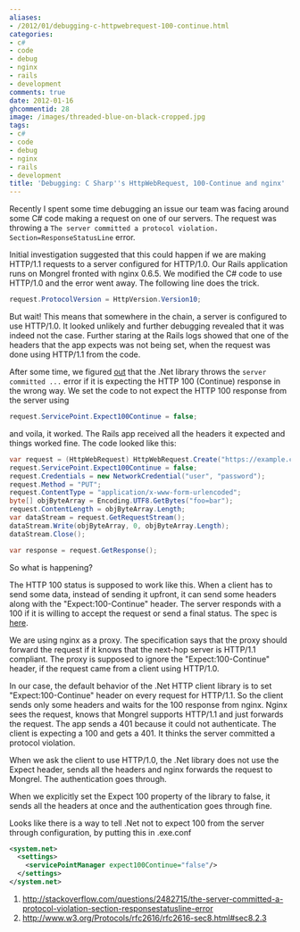 ```yaml
---
aliases:
- /2012/01/debugging-c-httpwebrequest-100-continue.html
categories:
- c#
- code
- debug
- nginx
- rails
- development
comments: true
date: 2012-01-16
ghcommentid: 28
image: /images/threaded-blue-on-black-cropped.jpg
tags:
- c#
- code
- debug
- nginx
- rails
- development
title: 'Debugging: C Sharp''s HttpWebRequest, 100-Continue and nginx'
---
```


Recently I spent some time debugging an issue our team was facing around some C# code making a request on one of our servers. The request was throwing a `The server committed a protocol violation. Section=ResponseStatusLine` error.

Initial investigation suggested that this could happen if we are making HTTP/1.1 requests to a server configured for HTTP/1.0. Our Rails application runs on Mongrel fronted with nginx 0.6.5. We modified the C# code to use HTTP/1.0 and the error went away. The following line does the trick.

```c#
request.ProtocolVersion = HttpVersion.Version10;
```

But wait! This means that somewhere in the chain, a server is configured to use HTTP/1.0. It looked unlikely and further debugging revealed that it was indeed not the case. Further staring at the Rails logs showed that one of the headers that the app expects was not being set, when the request was done using HTTP/1.1 from the code.

After some time, we figured <a href="http://stackoverflow.com/questions/2482715/the-server-committed-a-protocol-violation-section-responsestatusline-error">out</a> that the .Net library throws the `server committed ...` error if it is expecting the HTTP 100 (Continue) response in the wrong way. We set the code to not expect the HTTP 100 response from the server using

```c#
request.ServicePoint.Expect100Continue = false;
```

and voila, it worked. The Rails app received all the headers it expected and things worked fine. The code looked like this:

```c#
var request = (HttpWebRequest) HttpWebRequest.Create("https://example.com/foo");
request.ServicePoint.Expect100Continue = false;
request.Credentials = new NetworkCredential("user", "password");
request.Method = "PUT";
request.ContentType = "application/x-www-form-urlencoded";
byte[] objByteArray = Encoding.UTF8.GetBytes("foo=bar");
request.ContentLength = objByteArray.Length;
var dataStream = request.GetRequestStream();
dataStream.Write(objByteArray, 0, objByteArray.Length);
dataStream.Close();

var response = request.GetResponse();
```


So what is happening?

The HTTP 100 status is supposed to work like this. When a client has to send some data, instead of sending it upfront, it can send some headers along with the "Expect:100-Continue" header. The server responds with a 100 if it is willing to accept the request or send a final status. The spec is <a href="http://www.w3.org/Protocols/rfc2616/rfc2616-sec8.html#sec8.2.3">here</a>.

We are using nginx as a proxy. The specification says that the proxy should forward the request if it knows that the next-hop server is HTTP/1.1 compliant. The proxy is supposed to ignore the "Expect:100-Continue" header, if the request came from a client using HTTP/1.0.

In our case, the default behavior of the .Net HTTP client library is to set "Expect:100-Continue" header on every request for HTTP/1.1. So the client sends only some headers and waits for the 100 response from nginx. Nginx sees the request, knows that Mongrel supports HTTP/1.1 and just forwards the request. The app sends a 401 because it could not authenticate. The client is expecting a 100 and gets a 401. It thinks the server committed a protocol violation.

When we ask the client to use HTTP/1.0, the .Net library does not use the Expect header, sends all the headers and nginx forwards the request to Mongrel. The authentication goes through.

When we explicitly set the Expect 100 property of the library to false, it sends all the headers at once and the authentication goes through fine.

Looks like there is a way to tell .Net not to expect 100 from the server through configuration, by putting this in <app>.exe.conf</app>

```xml
<system.net>
  <settings>
    <servicePointManager expect100Continue="false"/>
  </settings>
</system.net>
```


1. http://stackoverflow.com/questions/2482715/the-server-committed-a-protocol-violation-section-responsestatusline-error
2. http://www.w3.org/Protocols/rfc2616/rfc2616-sec8.html#sec8.2.3